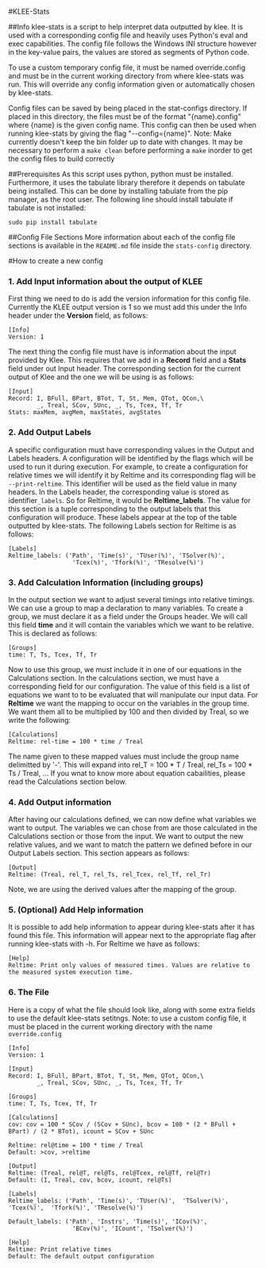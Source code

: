 #KLEE-Stats

##Info
klee-stats is a script to help interpret data outputted by klee. It is used with a corresponding config file and heavily uses Python's eval and exec capabilities. The config file follows the Windows INI structure however in the key-value pairs, the values are stored as segments of Python code.

To use a custom temporary config file, it must be named override.config and must be in the current working directory from where klee-stats was run. This will override any config information given or automatically chosen by klee-stats.

Config files can be saved by being placed in the stat-configs directory. If placed in this directory, the files must be of the format "{name}.config" where {name} is the given config name. This config can then be used when running klee-stats by giving the flag "--config={name}".
Note: Make currently doesn't keep the bin folder up to date with changes. It may be necessary to perform a `make clean` before performing a `make` inorder to get the config files to build correctly

##Prerequisites
As this script uses python, python must be installed. Furthermore, it uses the tabulate library therefore it depends on tabulate being installed. This can be done by installing tabulate from the pip manager, as the root user. The following line should install tabulate if tabulate is not installed:

```
sudo pip install tabulate
```

##Config File Sections
More information about each of the config file sections is available in the `README.md` file inside the `stats-config` directory.

#How to create a new config

### 1. Add Input information about the output of KLEE 
First thing we need to do is add the version information for this config file. Currently the KLEE output version is 1 so we must add this under the Info header under the **Version** field, as follows: 
```
[Info]
Version: 1
```

The next thing the config file must have is information about the input provided by Klee. This requires that we add in a **Record** field and a **Stats** field under out Input header. The corresponding section for the current output of Klee and the one we will be using is as follows: 

```
[Input]  
Record: I, BFull, BPart, BTot, T, St, Mem, QTot, QCon,\
        _, Treal, SCov, SUnc, _, Ts, Tcex, Tf, Tr
Stats: maxMem, avgMem, maxStates, avgStates
```

### 2. Add Output Labels

A specific configuration must have corresponding values in the Output and Labels headers. A configuration will be identified by the flags which will be used to run it during execution. 
For example, to create a configuration for relative times we will identify it by Reltime and its corresponding flag will be `--print-reltime`. This identifier will be used as the field value in many headers.
In the Labels header, the corresponding value is stored as identifier`_labels`. So for Reltime, it would be **Reltime_labels**. The value for this section is a tuple corresponding to the output labels that this configuration will produce. These labels appear at the top of the table outputted by klee-stats. The following Labels section for Reltime is as follows:

```
[Labels]
Reltime_labels: ('Path', 'Time(s)', 'TUser(%)', 'TSolver(%)',
                  'Tcex(%)', 'Tfork(%)', 'TResolve(%)')
```

### 3. Add Calculation Information (including groups)

In the output section we want to adjust several timings into relative timings. We can use a group to map a declaration to many variables. To create a group, we must declare it as a field under the Groups header. We will call this field **time** and it will contain the variables which we want to be relative. This is declared as follows:

```
[Groups]  
time: T, Ts, Tcex, Tf, Tr
```

Now to use this group, we must include it in one of our equations in the Calculations section. In the calculations section, we must have a corresponding field for our configuration. The value of this field is a list of equations we want to to be evaluated that will manipulate our input data. For **Reltime** we want the mapping to occur on the variables in the group time. We want them all to be multiplied by 100 and then divided by Treal, so we write the following:

```
[Calculations]  
Reltime: rel-time = 100 * time / Treal
```

The name given to these mapped values must include the group name delimitted by '-'. This will expand into rel_T = 100 * T / Treal, rel_Ts = 100 * Ts / Treal, ... If you wnat to know more about equation cabailities, please read the Calculations section below.

### 4. Add Output information

After having our calculations defined, we can now define what variables we want to output. The variables we can chose from are those calculated in the Calculations section or those from the input. We want to output the new relative values, and we want to match the pattern we defined before in our Output Labels section. This section appears as follows: 

```
[Output]  
Reltime: (Treal, rel_T, rel_Ts, rel_Tcex, rel_Tf, rel_Tr)
```

Note, we are using the derived values after the mapping of the group.

### 5. (Optional) Add Help information

It is possible to add help information to appear during klee-stats after it has found this file. This information will appear next to the appropriate flag after running klee-stats with -h. For Reltime we have as follows:

```
[Help]  
Reltime: Print only values of measured times. Values are relative to the measured system execution time.
```

### 6. The File
Here is a copy of what the file should look like, along with some extra fields to use the default klee-stats setitngs. Note: to use a custom config file, it must be placed in the current working directory with the name `override.config` 

```
[Info]
Version: 1

[Input]
Record: I, BFull, BPart, BTot, T, St, Mem, QTot, QCon,\
        _, Treal, SCov, SUnc, _, Ts, Tcex, Tf, Tr

[Groups]
time: T, Ts, Tcex, Tf, Tr

[Calculations]
cov: cov = 100 * SCov / (SCov + SUnc), bcov = 100 * (2 * BFull + BPart) / (2 * BTot), icount = SCov + SUnc

Reltime: rel@time = 100 * time / Treal
Default: >cov, >reltime

[Output]
Reltime: (Treal, rel@T, rel@Ts, rel@Tcex, rel@Tf, rel@Tr)
Default: (I, Treal, cov, bcov, icount, rel@Ts)

[Labels]
Reltime_labels: ('Path', 'Time(s)', 'TUser(%)',  'TSolver(%)', 'Tcex(%)',  'Tfork(%)', 'TResolve(%)')

Default_labels: ('Path', 'Instrs', 'Time(s)', 'ICov(%)',
                  'BCov(%)', 'ICount', 'TSolver(%)')

[Help]
Reltime: Print relative times
Default: The default output configuration
```

